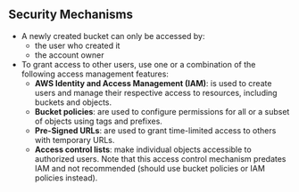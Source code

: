 ## Security Mechanisms

* A newly created bucket can only be accessed by:
  * the user who created it
  * the account owner
* To grant access to other users, use one or a combination of the following access management features:
  * **AWS Identity and Access Management (IAM)**: is used to create users and manage their respective access to resources, including buckets and objects.
  * **Bucket policies**: are used to configure permissions for all or a subset of objects using tags and prefixes.
  * **Pre-Signed URLs**: are used to grant time-limited access to others with temporary URLs.
  * **Access control lists**: make individual objects accessible to authorized users. Note that this access control mechanism predates IAM and not recommended (should use bucket policies or IAM policies instead).
